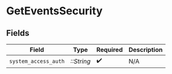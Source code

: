 # GetEventsSecurity


## Fields

| Field                | Type                 | Required             | Description          |
| -------------------- | -------------------- | -------------------- | -------------------- |
| `system_access_auth` | *::String*           | :heavy_check_mark:   | N/A                  |